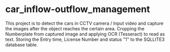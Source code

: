 # car_inflow-outflow_management
This project is to detect the cars in CCTV camera / Input video and capture the images after the object reaches the certain area. 
Cropping the Numberplate from captured image and applying OCR (Tesseract) to read as text.
Storing the Entry time, License Number and status "1" to the SQLLITE3 database table. 
